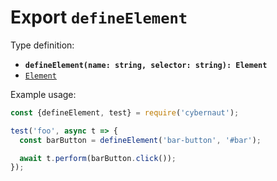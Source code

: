# Export `defineElement`

Type definition:

* **`defineElement(name: string, selector: string): Element`**
* [`Element`](../interfaces/element.md)

Example usage:

```js
const {defineElement, test} = require('cybernaut');

test('foo', async t => {
  const barButton = defineElement('bar-button', '#bar');

  await t.perform(barButton.click());
});
```

